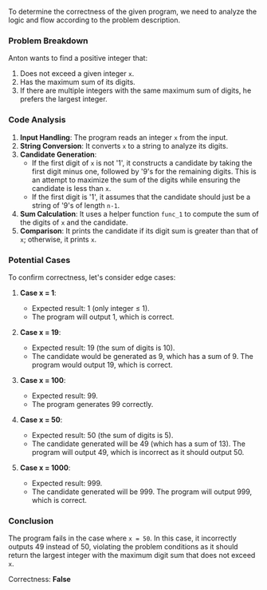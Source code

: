 To determine the correctness of the given program, we need to analyze the logic and flow according to the problem description.

### Problem Breakdown
Anton wants to find a positive integer that:
1. Does not exceed a given integer `x`.
2. Has the maximum sum of its digits.
3. If there are multiple integers with the same maximum sum of digits, he prefers the largest integer.

### Code Analysis
1. **Input Handling**: The program reads an integer `x` from the input.
2. **String Conversion**: It converts `x` to a string to analyze its digits.
3. **Candidate Generation**:
   - If the first digit of `x` is not '1', it constructs a candidate by taking the first digit minus one, followed by '9's for the remaining digits. This is an attempt to maximize the sum of the digits while ensuring the candidate is less than `x`.
   - If the first digit is '1', it assumes that the candidate should just be a string of '9's of length `n-1`.
4. **Sum Calculation**: It uses a helper function `func_1` to compute the sum of the digits of `x` and the candidate.
5. **Comparison**: It prints the candidate if its digit sum is greater than that of `x`; otherwise, it prints `x`.

### Potential Cases
To confirm correctness, let's consider edge cases:

1. **Case x = 1**:
   - Expected result: 1 (only integer ≤ 1).
   - The program will output 1, which is correct.

2. **Case x = 19**:
   - Expected result: 19 (the sum of digits is 10).
   - The candidate would be generated as 9, which has a sum of 9. The program would output 19, which is correct.

3. **Case x = 100**:
   - Expected result: 99.
   - The program generates 99 correctly.

4. **Case x = 50**:
   - Expected result: 50 (the sum of digits is 5).
   - The candidate generated will be 49 (which has a sum of 13). The program will output 49, which is incorrect as it should output 50.

5. **Case x = 1000**:
   - Expected result: 999.
   - The candidate generated will be 999. The program will output 999, which is correct.

### Conclusion
The program fails in the case where `x = 50`. In this case, it incorrectly outputs 49 instead of 50, violating the problem conditions as it should return the largest integer with the maximum digit sum that does not exceed `x`.

Correctness: **False**
